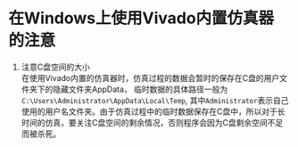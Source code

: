 # 在Windows上使用Vivado内置仿真器的注意

1. 注意C盘空间的大小
    <br> 
    在使用Vivado内置的仿真器时，仿真过程的数据会暂时的保存在C盘的用户文件夹下的隐藏文件夹AppData， 临时数据的具体路径一般为 `C:\Users\Administrator\AppData\Local\Temp`, 其中`Administrator`表示自己使用的用户名文件夹。由于仿真过程中的临时数据保存在C盘中，所以对于长时间的仿真，要关注C盘空间的剩余情况，否则程序会因为C盘剩余空间不足而被杀死。


